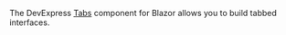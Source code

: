 The DevExpress [Tabs](https://docs.devexpress.com/Blazor/DevExpress.Blazor.DxTabs) component for Blazor allows you to build tabbed interfaces.
